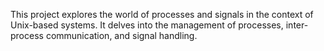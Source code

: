 This project explores the world of processes and signals in the context of Unix-based systems. It delves into the management of processes, inter-process communication, and signal handling.
